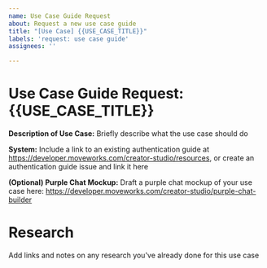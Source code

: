 ```yaml
---
name: Use Case Guide Request
about: Request a new use case guide
title: "[Use Case] {{USE_CASE_TITLE}}"
labels: 'request: use case guide'
assignees: ''

---
```


# Use Case Guide Request: {{USE_CASE_TITLE}}

**Description of Use Case:**
Briefly describe what the use case should do

**System:** 
Include a link to an existing authentication guide at https://developer.moveworks.com/creator-studio/resources, or create an authentication guide issue and link it here

**(Optional) Purple Chat Mockup:**
Draft a purple chat mockup of your use case here: https://developer.moveworks.com/creator-studio/purple-chat-builder

# Research

Add links and notes on any research you've already done for this use case
